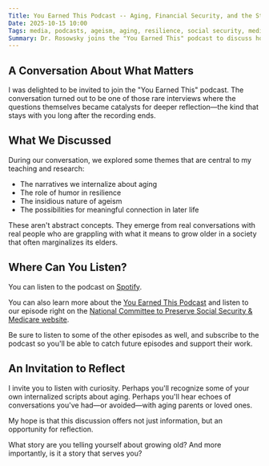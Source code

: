 ```yaml
---
Title: You Earned This Podcast -- Aging, Financial Security, and the Stories We Tell Ourselves
Date: 2025-10-15 10:00
Tags: media, podcasts, ageism, aging, resilience, social security, medicare, financial security
Summary: Dr. Rosowsky joins the "You Earned This" podcast to discuss how financial security shapes the narratives older adults tell themselves about their worth, independence, and future, exploring themes of ageism, resilience, and meaningful connection in later life.
---
```


## A Conversation About What Matters

I was delighted to be invited to join the "You Earned This" podcast. The conversation turned out to be one of those rare interviews where the questions themselves became catalysts for deeper reflection—the kind that stays with you long after the recording ends.

## What We Discussed

During our conversation, we explored some themes that are central to my teaching and research:

- The narratives we internalize about aging
- The role of humor in resilience
- The insidious nature of ageism
- The possibilities for meaningful connection in later life

These aren't abstract concepts. They emerge from real conversations with real people who are grappling with what it means to grow older in a society that often marginalizes its elders.

## Where Can You Listen?

You can listen to the podcast on [Spotify](https://open.spotify.com/episode/22DS1tO7KuLgCRzO7yeuVd).

You can also learn more about the [You Earned This Podcast](https://www.ncpssm.org/podcast/) and listen to our episode right on the [National Committee to Preserve Social Security & Medicare website](https://www.ncpssm.org/podcast/).

Be sure to listen to some of the other episodes as well, and subscribe to the podcast so you'll be able to catch future episodes and support their work.

## An Invitation to Reflect

I invite you to listen with curiosity. Perhaps you'll recognize some of your own internalized scripts about aging. Perhaps you'll hear echoes of conversations you've had—or avoided—with aging parents or loved ones.

My hope is that this discussion offers not just information, but an opportunity for reflection.

What story are you telling yourself about growing old? And more importantly, is it a story that serves you?
